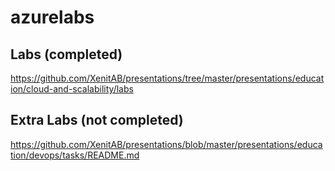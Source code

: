 # azurelabs

## Labs (completed)

https://github.com/XenitAB/presentations/tree/master/presentations/education/cloud-and-scalability/labs

## Extra Labs (not completed)

https://github.com/XenitAB/presentations/blob/master/presentations/education/devops/tasks/README.md
